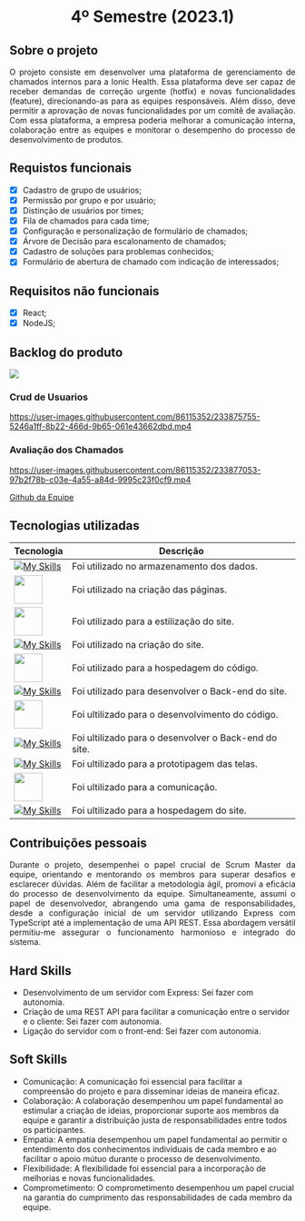 <h1 align="center" >4º Semestre (2023.1)</h1>

## Sobre o projeto 

<p align="justify">
O projeto consiste em desenvolver uma plataforma de gerenciamento de chamados internos para a Ionic Health. Essa plataforma deve ser capaz de receber demandas de correção urgente (hotfix) e novas funcionalidades (feature), direcionando-as para as equipes responsáveis. Além disso, deve permitir a aprovação de novas funcionalidades por um comitê de avaliação. Com essa plataforma, a empresa poderia melhorar a comunicação interna, colaboração entre as equipes e monitorar o desempenho do processo de desenvolvimento de produtos.
</p>

## Requistos funcionais
- [x] Cadastro de grupo de usuários;
- [x] Permissão por grupo e por usuário;
- [x] Distinção de usuários por times;
- [x] Fila de chamados para cada time;
- [x] Configuração e personalização de formulário de chamados;
- [x] Árvore de Decisão para escalonamento de chamados;
- [x] Cadastro de soluções para problemas conhecidos;
- [x] Formulário de abertura de chamado com indicação de interessados;

## Requisitos não funcionais
- [x] React;
- [x] NodeJS;

<h2>Backlog do produto</h2>
<img src="https://user-images.githubusercontent.com/86448876/243207923-b494d41d-2a8f-4622-821b-ee0fb6dc02f2.png"/>

### Crud de Usuarios 
https://user-images.githubusercontent.com/86115352/233875755-5246a1ff-8b22-466d-9b65-061e43662dbd.mp4

### Avaliação dos Chamados
https://user-images.githubusercontent.com/86115352/233877053-97b2f78b-c03e-4a55-a84d-9995c23f0cf9.mp4

<a href="https://github.com/peonia-api/API_4_Semestre">Github da Equipe</a>


## Tecnologias utilizadas

| Tecnologia | Descrição |
|--------|-----------|
| [![My Skills](https://skillicons.dev/icons?i=postgres)](https://skillicons.dev)  | Foi utilizado no armazenamento dos dados. |
| <img width="50 rem" src="https://cdn.jsdelivr.net/gh/devicons/devicon/icons/html5/html5-original.svg"/> | Foi utilizado na criação das páginas. |
| <img width="50 rem" src="https://cdn.jsdelivr.net/gh/devicons/devicon/icons/css3/css3-original.svg"/>  | Foi utilizado para a estilização do site.|
| [![My Skills](https://skillicons.dev/icons?i=react)](https://skillicons.dev) | Foi utilizado na criação do site.|
| <a href="https://github.com/EquipeApolo/API_1SEM" ><img width="50 rem" src="https://cdn.jsdelivr.net/gh/devicons/devicon/icons/github/github-original.svg"/> </a> | Foi utilizado para a hospedagem do código. |
| [![My Skills](https://skillicons.dev/icons?i=nodejs)](https://skillicons.dev)  | Foi utilizado para desenvolver o Back-end do site.| 
| <img width="50 rem" src="https://cdn.jsdelivr.net/gh/devicons/devicon/icons/vscode/vscode-original.svg"/> |Foi ultilizado para o desenvolvimento do código. |
| [![My Skills](https://skillicons.dev/icons?i=typescript)](https://skillicons.dev) | Foi ultilizado para o desenvolver o Back-end do site. |
|  [![My Skills](https://skillicons.dev/icons?i=figma)](https://skillicons.dev)  | Foi ultilizado para a prototipagem das telas. |
| <img width="50 rem" src="https://cdn.icon-icons.com/icons2/3053/PNG/512/microsoft_teams_alt_macos_bigsur_icon_189961.png" /> | Foi ultilizado para a comunicação. |
|  [![My Skills](https://skillicons.dev/icons?i=gcp)](https://skillicons.dev)  | Foi ultilizado para a hospedagem do site. |

## Contribuições pessoais
<p align="justify">
Durante o projeto, desempenhei o papel crucial de Scrum Master da equipe, orientando e mentorando os membros para superar desafios e esclarecer dúvidas. Além de facilitar a metodologia ágil, promovi a eficácia do processo de desenvolvimento da equipe. Simultaneamente, assumi o papel de desenvolvedor, abrangendo uma gama de responsabilidades, desde a configuração inicial de um servidor utilizando Express com TypeScript até a implementação de uma API REST. Essa abordagem versátil permitiu-me assegurar o funcionamento harmonioso e integrado do sistema.
</p>

## Hard Skills
* Desenvolvimento de um servidor com Express: Sei fazer com autonomia.
* Criação de uma REST API para facilitar a comunicação entre o servidor e o cliente: Sei fazer com autonomia.
* Ligação do servidor com o front-end: Sei fazer com autonomia.



## Soft Skills
 * Comunicação: A comunicação foi essencial para facilitar a compreensão do projeto e para disseminar ideias de maneira eficaz.
 * Colaboração: A colaboração desempenhou um papel fundamental ao estimular a criação de ideias, proporcionar suporte aos membros da equipe e garantir a distribuição justa de responsabilidades entre todos os participantes.
 * Empatia: A empatia desempenhou um papel fundamental ao permitir o entendimento dos conhecimentos individuais de cada membro e ao facilitar o apoio mútuo durante o processo de desenvolvimento.
 * Flexibilidade: A flexibilidade foi essencial para a incorporação de melhorias e novas funcionalidades.
 * Comprometimento: O comprometimento desempenhou um papel crucial na garantia do cumprimento das responsabilidades de cada membro da equipe.




